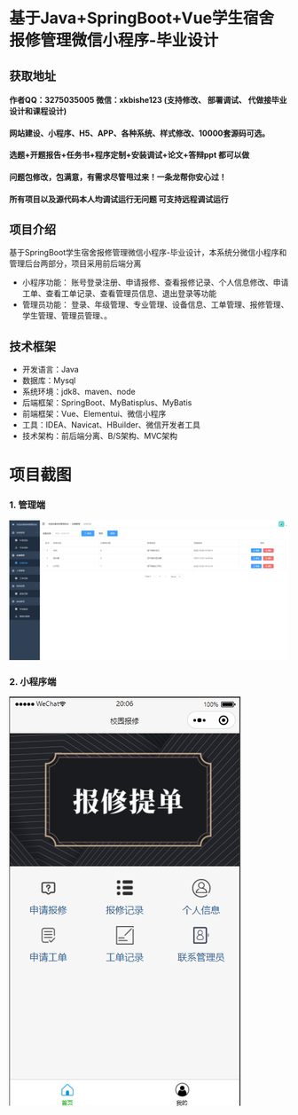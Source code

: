 # 基于Java+SpringBoot+Vue学生宿舍报修管理微信小程序-毕业设计

## 获取地址

#### 作者QQ：3275035005 微信：xkbishe123 (支持修改、 部署调试、 代做接毕业设计和课程设计)

#### 网站建设、小程序、H5、APP、各种系统、样式修改、10000套源码可选。

#### 选题+开题报告+任务书+程序定制+安装调试+论文+答辩ppt 都可以做

#### 问题包修改，包满意，有需求尽管甩过来！一条龙帮你安心过！

#### 所有项目以及源代码本人均调试运行无问题 可支持远程调试运行

## 项目介绍

基于SpringBoot学生宿舍报修管理微信小程序-毕业设计，本系统分微信小程序和管理后台两部分，项目采用前后端分离

- 小程序功能：
  账号登录注册、申请报修、查看报修记录、个人信息修改、申请工单、查看工单记录、查看管理员信息、退出登录等功能
- 管理员功能：
      登录、年级管理、专业管理、设备信息、工单管理、报修管理、学生管理、管理员管理、。

## 技术框架
- 开发语言：Java 
- 数据库：Mysql 
- 系统环境：jdk8、maven、node
- 后端框架：SpringBoot、MyBatisplus、MyBatis
- 前端框架：Vue、Elementui、微信小程序
- 工具：IDEA、Navicat、HBuilder、微信开发者工具
- 技术架构：前后端分离、B/S架构、MVC架构

# 项目截图
### 1. 管理端
![输入图片说明](%E5%90%8E%E7%AB%AF%E7%AE%A1%E7%90%86%E7%AB%AF.png)
### 2. 小程序端
![输入图片说明](%E5%B0%8F%E7%A8%8B%E5%BA%8F.png)





